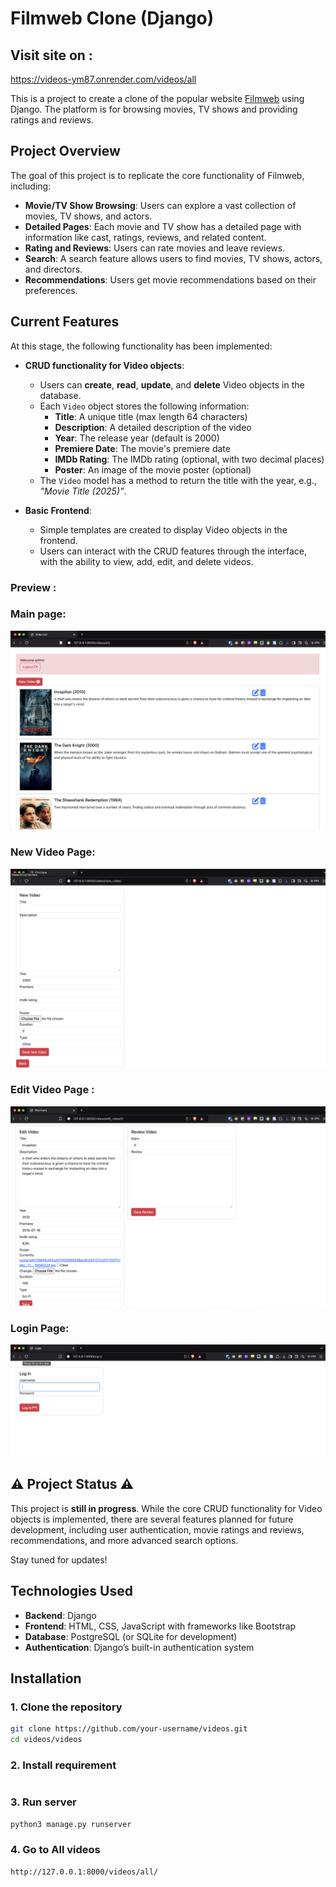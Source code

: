 # Filmweb Clone (Django)
## Visit site on :
https://videos-ym87.onrender.com/videos/all

This is a project to create a clone of the popular website [Filmweb](https://www.filmweb.pl/) using Django. The platform is for browsing movies, TV shows  and providing ratings and reviews.

## Project Overview

The goal of this project is to replicate the core functionality of Filmweb, including:

- **Movie/TV Show Browsing**: Users can explore a vast collection of movies, TV shows, and actors.
- **Detailed Pages**: Each movie and TV show has a detailed page with information like cast, ratings, reviews, and related content.
- **Rating and Reviews**: Users can rate movies and leave reviews.
- **Search**: A search feature allows users to find movies, TV shows, actors, and directors.
- **Recommendations**: Users get movie recommendations based on their preferences.

## Current Features

At this stage, the following functionality has been implemented:

- **CRUD functionality for Video objects**:  
  - Users can **create**, **read**, **update**, and **delete** Video objects in the database.
  - Each `Video` object stores the following information:
    - **Title**: A unique title (max length 64 characters)
    - **Description**: A detailed description of the video
    - **Year**: The release year (default is 2000)
    - **Premiere Date**: The movie's premiere date
    - **IMDb Rating**: The IMDb rating (optional, with two decimal places)
    - **Poster**: An image of the movie poster (optional)
  - The `Video` model has a method to return the title with the year, e.g., *"Movie Title (2025)"*.

- **Basic Frontend**:
  - Simple templates are created to display Video objects in the frontend.
  - Users can interact with the CRUD features through the interface, with the ability to view, add, edit, and delete videos.

### Preview : 
### Main page:
![mainpage.png](mainpage.png)
### New Video Page:
![new_video.png](new_video.png)
### Edit Video Page :
![edit_video.png](edit_video.png)
### Login Page:
![login_page.png](login_page.png)

## ⚠️ Project Status ⚠️
This project is **still in progress**. While the core CRUD functionality for Video objects is implemented, there are several features planned for future development, including user authentication, movie ratings and reviews, recommendations, and more advanced search options.

Stay tuned for updates!
## Technologies Used

- **Backend**: Django
- **Frontend**: HTML, CSS, JavaScript with frameworks like Bootstrap 
- **Database**: PostgreSQL (or SQLite for development)
- **Authentication**: Django’s built-in authentication system
## Installation

### 1. Clone the repository

```bash
git clone https://github.com/your-username/videos.git
cd videos/videos
```
### 2. Install requirement 
```bash
```
### 3. Run server 
```bash
python3 manage.py runserver
```
### 4. Go to All videos  
```bash
http://127.0.0.1:8000/videos/all/
```


